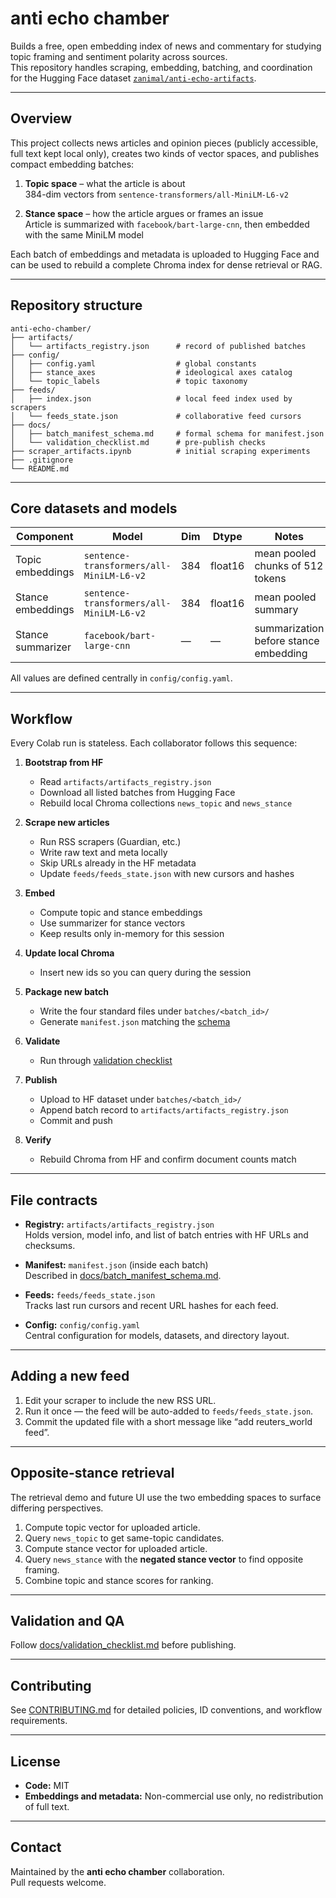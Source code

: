# anti echo chamber

Builds a free, open embedding index of news and commentary for studying topic framing and sentiment polarity across sources.  
This repository handles scraping, embedding, batching, and coordination for the Hugging Face dataset [`zanimal/anti-echo-artifacts`](https://huggingface.co/datasets/zanimal/anti-echo-artifacts).

---

## Overview

This project collects news articles and opinion pieces (publicly accessible, full text kept local only), creates two kinds of vector spaces, and publishes compact embedding batches:

1. **Topic space** – what the article is about  
   384-dim vectors from `sentence-transformers/all-MiniLM-L6-v2`

2. **Stance space** – how the article argues or frames an issue  
   Article is summarized with `facebook/bart-large-cnn`, then embedded with the same MiniLM model

Each batch of embeddings and metadata is uploaded to Hugging Face and can be used to rebuild a complete Chroma index for dense retrieval or RAG.

---

## Repository structure

```
anti-echo-chamber/
├── artifacts/
│   └── artifacts_registry.json      # record of published batches
├── config/
│   ├── config.yaml                  # global constants
│   ├── stance_axes                  # ideological axes catalog
│   └── topic_labels                 # topic taxonomy
├── feeds/
│   ├── index.json                   # local feed index used by scrapers
│   └── feeds_state.json             # collaborative feed cursors
├── docs/
│   ├── batch_manifest_schema.md     # formal schema for manifest.json
│   └── validation_checklist.md      # pre-publish checks
├── scraper_artifacts.ipynb          # initial scraping experiments
├── .gitignore
└── README.md
```

---

## Core datasets and models

| Component | Model | Dim | Dtype | Notes |
|------------|--------|------|-------|-------|
| Topic embeddings | `sentence-transformers/all-MiniLM-L6-v2` | 384 | float16 | mean pooled chunks of 512 tokens |
| Stance embeddings | `sentence-transformers/all-MiniLM-L6-v2` | 384 | float16 | mean pooled summary |
| Stance summarizer | `facebook/bart-large-cnn` | — | — | summarization before stance embedding |

All values are defined centrally in `config/config.yaml`.

---

## Workflow

Every Colab run is stateless. Each collaborator follows this sequence:

1. **Bootstrap from HF**  
   - Read `artifacts/artifacts_registry.json`  
   - Download all listed batches from Hugging Face  
   - Rebuild local Chroma collections `news_topic` and `news_stance`

2. **Scrape new articles**  
   - Run RSS scrapers (Guardian, etc.)  
   - Write raw text and meta locally  
   - Skip URLs already in the HF metadata  
   - Update `feeds/feeds_state.json` with new cursors and hashes

3. **Embed**  
   - Compute topic and stance embeddings  
   - Use summarizer for stance vectors  
   - Keep results only in-memory for this session

4. **Update local Chroma**  
   - Insert new ids so you can query during the session

5. **Package new batch**  
   - Write the four standard files under `batches/<batch_id>/`  
   - Generate `manifest.json` matching the [schema](docs/batch_manifest_schema.md)

6. **Validate**  
   - Run through [validation checklist](docs/validation_checklist.md)

7. **Publish**  
   - Upload to HF dataset under `batches/<batch_id>/`  
   - Append batch record to `artifacts/artifacts_registry.json`  
   - Commit and push

8. **Verify**  
   - Rebuild Chroma from HF and confirm document counts match

---

## File contracts

- **Registry:** `artifacts/artifacts_registry.json`  
  Holds version, model info, and list of batch entries with HF URLs and checksums.

- **Manifest:** `manifest.json` (inside each batch)  
  Described in [docs/batch_manifest_schema.md](docs/batch_manifest_schema.md).

- **Feeds:** `feeds/feeds_state.json`  
  Tracks last run cursors and recent URL hashes for each feed.

- **Config:** `config/config.yaml`  
  Central configuration for models, datasets, and directory layout.

---

## Adding a new feed

1. Edit your scraper to include the new RSS URL.  
2. Run it once — the feed will be auto-added to `feeds/feeds_state.json`.  
3. Commit the updated file with a short message like “add reuters_world feed”.

---

## Opposite-stance retrieval

The retrieval demo and future UI use the two embedding spaces to surface differing perspectives.

1. Compute topic vector for uploaded article.  
2. Query `news_topic` to get same-topic candidates.  
3. Compute stance vector for uploaded article.  
4. Query `news_stance` with the **negated stance vector** to find opposite framing.  
5. Combine topic and stance scores for ranking.

---

## Validation and QA

Follow [docs/validation_checklist.md](docs/validation_checklist.md) before publishing.

---

## Contributing

See [CONTRIBUTING.md](CONTRIBUTING.md) for detailed policies, ID conventions, and workflow requirements.

---

## License

- **Code:** MIT  
- **Embeddings and metadata:** Non-commercial use only, no redistribution of full text.

---

## Contact

Maintained by the **anti echo chamber** collaboration.  
Pull requests welcome.
